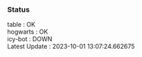 ### Status


table : OK  
hogwarts : OK  
icy-bot : DOWN  
Latest Update : 2023-10-01 13:07:24.662675
